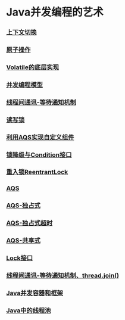 # Java并发编程的艺术
### [上下文切换](/studyBook/TheArtOfJavaConcurrentProgramming/上下文切换.html)
### [原子操作](/studyBook/TheArtOfJavaConcurrentProgramming/原子操作.html)
### [Volatile的底层实现](/studyBook/TheArtOfJavaConcurrentProgramming/Volatile的底层实现.html)
### [并发编程模型](/studyBook/TheArtOfJavaConcurrentProgramming/并发编程模型.html)
### [线程间通讯-等待通知机制](/studyBook/TheArtOfJavaConcurrentProgramming/线程间通讯-等待通知机制.html)
### [读写锁](/studyBook/TheArtOfJavaConcurrentProgramming/读写锁.html)
### [利用AQS实现自定义组件](/studyBook/TheArtOfJavaConcurrentProgramming/利用AQS实现自定义组件.html)
### [锁降级与Condition接口](/studyBook/TheArtOfJavaConcurrentProgramming/锁降级与Condition接口.html)
### [重入锁ReentrantLock](/studyBook/TheArtOfJavaConcurrentProgramming/重入锁ReentrantLock.html)
### [AQS](/studyBook/TheArtOfJavaConcurrentProgramming/AQS.html)
### [AQS-独占式](/studyBook/TheArtOfJavaConcurrentProgramming/AQS-独占式.html)
### [AQS-独占式超时](/studyBook/TheArtOfJavaConcurrentProgramming/AQS-独占式超时.html)
### [AQS-共享式](/studyBook/TheArtOfJavaConcurrentProgramming/AQS-共享式.html)
### [Lock接口](/studyBook/TheArtOfJavaConcurrentProgramming/Lock接口.html)
### [线程间通讯-等待通知机制、thread.join()](/studyBook/TheArtOfJavaConcurrentProgramming/线程间通讯-等待通知机制、thread.join().html)
### [Java并发容器和框架](/studyBook/TheArtOfJavaConcurrentProgramming/Java并发容器和框架.html)
### [Java中的线程池](/studyBook/TheArtOfJavaConcurrentProgramming/Java中的线程池.html)